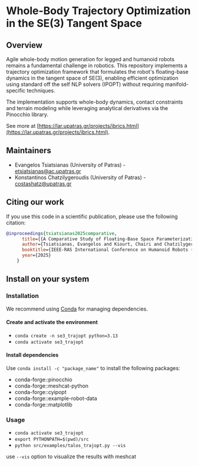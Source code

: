 # Whole-Body Trajectory Optimization in the SE(3) Tangent Space

## Overview

Agile whole-body motion generation for legged and humanoid robots remains a fundamental challenge in robotics. This repository implements a trajectory optimization framework that formulates the robot's floating-base dynamics in the tangent space of SE(3), enabling efficient optimization using standard off the self NLP solvers (IPOPT) without requiring manifold-specific techniques.

The implementation supports whole-body dynamics, contact constraints and terrain modeling while leveraging analytical derivatives via the Pinocchio library. 

See more at [https://lar.upatras.gr/projects/ibrics.html](https://lar.upatras.gr/projects/ibrics.html).

## Maintainers

- Evangelos Tsiatsianas (University of Patras) - etsiatsianas@ac.upatras.gr
- Konstantinos Chatzilygeroudis (University of Patras) - costashatz@upatras.gr

## Citing our work

If you use this code in a scientific publication, please use the following citation:

```bibtex
@inproceedings{tsiatsianas2025comparative,
      title={{A Comparative Study of Floating-Base Space Parameterizations for Agile Whole-Body Motion Planning}},
      author={Tsiatsianas, Evangelos and Kiourt, Chairi and Chatzilygeroudis, Konstantinos},
      booktitle={IEEE-RAS International Conference on Humanoid Robots (Humanoids)},
      year={2025}
    }
```

## Install on your system

### Installation
We recommend using [Conda](https://docs.conda.io/) for managing dependencies.

#### Create and activate the environment
- `conda create -n se3_trajopt python=3.13`
- `conda activate se3_trajopt`

#### Install dependencies
Use `conda install -c "package_name"` to install the following packages:
  - conda-forge::pinocchio
  - conda-forge::meshcat-python
  - conda-forge::cyipopt
  - conda-forge::example-robot-data
  - conda-forge::matplotlib

### Usage

- `conda activate se3_trajopt`
- `export PYTHONPATH=$(pwd)/src`
- `python src/examples/talos_trajopt.py --vis`

use `--vis` option to visualize the results with meshcat
